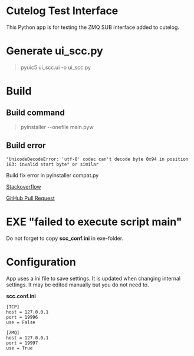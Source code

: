# Cutelog Test Interface
This Python app is for testing the ZMQ SUB interface added to cutelog.

# Generate ui_scc.py

> pyuic5 ui_scc.ui -o ui_scc.py

# Build
## Build command
> pyinstaller --onefile main.pyw 

## Build error 
    "UnicodeDecodeError: 'utf-8' codec can't decode byte 0x94 in position 183: invalid start byte" or similar
Build fix error in pyinstaller compat.py

[Stackoverflow](https://stackoverflow.com/questions/47692960/error-when-using-pyinstaller-unicodedecodeerror-utf-8-codec-cant-decode-byt)

[GitHub Pull Request](https://github.com/pyinstaller/pyinstaller/pull/3895)

# EXE "failed to execute script main"
Do not forget to copy **scc_conf.ini** in exe-folder.

# Configuration
App uses a ini file to save settings. It is updated when changing internal settings.
It may be edited manually but you do not need to.

**scc.conf.ini**

    [TCP]
    host = 127.0.0.1
    port = 19996
    use = False

    [ZMQ]
    host = 127.0.0.1
    port = 19997
    use = True

